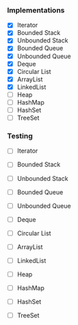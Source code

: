 ### Implementations
- [x] Iterator
- [x] Bounded Stack
- [x] Unbounded Stack
- [x] Bounded Queue
- [x] Unbounded Queue
- [x] Deque
- [x] Circular List
- [x] ArrayList
- [x] LinkedList
- [ ] Heap
- [ ] HashMap
- [ ] HashSet
- [ ] TreeSet

### Testing
- [ ] Iterator
- [ ] Bounded Stack
- [ ] Unbounded Stack
- [ ] Bounded Queue
- [ ] Unbounded Queue
- [ ] Deque
- [ ] Circular List
- [ ] ArrayList
- [ ] LinkedList
- [ ] Heap
- [ ] HashMap
- [ ] HashSet
- [ ] TreeSet

